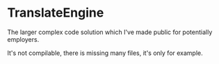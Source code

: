 # TranslateEngine

The larger complex code solution which I've made public for potentially employers.

It's not compilable, there is missing many files, it's only for example.
